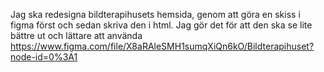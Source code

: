Jag ska redesigna bildterapihusets hemsida, genom att göra en skiss i figma först och sedan skriva den i html. Jag gör det för att den ska se lite bättre ut och lättare att använda
https://www.figma.com/file/X8aRAleSMH1sumqXiQn6kO/Bildterapihuset?node-id=0%3A1